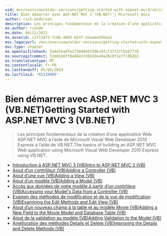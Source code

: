 ```yaml
---
uid: mvc/overview/older-versions/getting-started-with-aspnet-mvc3/vb/index
title: Bien démarrer avec ASP.NET MVC 3 (VB.NET) | Microsoft Docs
author: rick-anderson
description: Les principes fondamentaux de la création d’une application Web ASP.NET MVC à l’aide de Microsoft Visual Web Developer 2010 Express à l’aide de VB.NET.
ms.author: riande
ms.date: 04/12/2012
ms.assetid: c2f134f3-fc6b-4603-823f-d1eabe55bba2
msc.legacyurl: /mvc/overview/older-versions/getting-started-with-aspnet-mvc3/vb
msc.type: chapter
ms.openlocfilehash: 5a0d16a9fe1750d9d47d9bc8fcf37717fb587770
ms.sourcegitcommit: 51b01b6ff8edde57d8243e4da28c9f1e7f1962b2
ms.translationtype: MT
ms.contentlocale: fr-FR
ms.lasthandoff: 05/06/2019
ms.locfileid: "65129995"
---
```

# <a name="getting-started-with-aspnet-mvc-3-vbnet"></a><span data-ttu-id="b9f91-103">Bien démarrer avec ASP.NET MVC 3 (VB.NET)</span><span class="sxs-lookup"><span data-stu-id="b9f91-103">Getting Started with ASP.NET MVC 3 (VB.NET)</span></span>

> <span data-ttu-id="b9f91-104">Les principes fondamentaux de la création d’une application Web ASP.NET MVC à l’aide de Microsoft Visual Web Developer 2010 Express à l’aide de VB.NET.</span><span class="sxs-lookup"><span data-stu-id="b9f91-104">The basics of building an ASP.NET MVC Web application using Microsoft Visual Web Developer 2010 Express using VB.NET.</span></span>

- [<span data-ttu-id="b9f91-105">Introduction à ASP.NET MVC 3 (VB)</span><span class="sxs-lookup"><span data-stu-id="b9f91-105">Intro to ASP.NET MVC 3 (VB)</span></span>](intro-to-aspnet-mvc-3.md)
- [<span data-ttu-id="b9f91-106">Ajout d’un contrôleur (VB)</span><span class="sxs-lookup"><span data-stu-id="b9f91-106">Adding a Controller (VB)</span></span>](adding-a-controller.md)
- [<span data-ttu-id="b9f91-107">Ajout d’une vue (VB)</span><span class="sxs-lookup"><span data-stu-id="b9f91-107">Adding a View (VB)</span></span>](adding-a-view.md)
- [<span data-ttu-id="b9f91-108">Ajout d’un modèle (VB)</span><span class="sxs-lookup"><span data-stu-id="b9f91-108">Adding a Model (VB)</span></span>](adding-a-model.md)
- [<span data-ttu-id="b9f91-109">Accès aux données de votre modèle à partir d’un contrôleur (VB)</span><span class="sxs-lookup"><span data-stu-id="b9f91-109">Accessing your Model's Data from a Controller (VB)</span></span>](accessing-your-models-data-from-a-controller.md)
- [<span data-ttu-id="b9f91-110">Examen des méthodes de modification et de la vue de modification (VB)</span><span class="sxs-lookup"><span data-stu-id="b9f91-110">Examining the Edit Methods and Edit View (VB)</span></span>](examining-the-edit-methods-and-edit-view.md)
- [<span data-ttu-id="b9f91-111">Ajout d’un nouveau champ à la table et au modèle Movie (VB)</span><span class="sxs-lookup"><span data-stu-id="b9f91-111">Adding a New Field to the Movie Model and Database Table (VB)</span></span>](adding-a-new-field.md)
- [<span data-ttu-id="b9f91-112">Ajout de la validation au modèle (VB)</span><span class="sxs-lookup"><span data-stu-id="b9f91-112">Adding Validation to the Model (VB)</span></span>](adding-validation-to-the-model.md)
- [<span data-ttu-id="b9f91-113">Amélioration des méthodes Details et Delete (VB)</span><span class="sxs-lookup"><span data-stu-id="b9f91-113">Improving the Details and Delete Methods (VB)</span></span>](improving-the-details-and-delete-methods.md)
